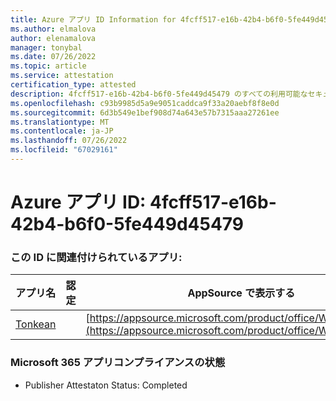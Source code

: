 ```yaml
---
title: Azure アプリ ID Information for 4fcff517-e16b-42b4-b6f0-5fe449d45479
ms.author: elmalova
author: elenamalova
manager: tonybal
ms.date: 07/26/2022
ms.topic: article
ms.service: attestation
certification_type: attested
description: 4fcff517-e16b-42b4-b6f0-5fe449d45479 のすべての利用可能なセキュリティとコンプライアンス情報。
ms.openlocfilehash: c93b9985d5a9e9051caddca9f33a20aebf8f8e0d
ms.sourcegitcommit: 6d3b549e1bef908d74a643e57b7315aaa27261ee
ms.translationtype: MT
ms.contentlocale: ja-JP
ms.lasthandoff: 07/26/2022
ms.locfileid: "67029161"
---
```

# <a name="azure-app-id-4fcff517-e16b-42b4-b6f0-5fe449d45479"></a>Azure アプリ ID: 4fcff517-e16b-42b4-b6f0-5fe449d45479


### <a name="apps-associated-with-this-id"></a>この ID に関連付けられているアプリ:
| **アプリ名** | **認定** | **AppSource で表示する** |
|--------------|---------------|-----------------------|
| [Tonkean](../forward/WA104381749.md) |  | [https://appsource.microsoft.com/product/office/WA104381749](https://appsource.microsoft.com/product/office/WA104381749) |

### <a name="microsoft-365-app-compliance-status"></a>Microsoft 365 アプリコンプライアンスの状態
- Publisher Attestaton Status: Completed
